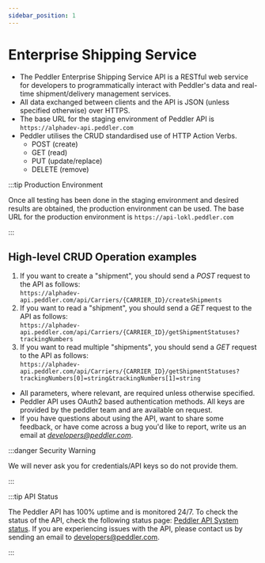 ```yaml
---
sidebar_position: 1
---
```


# Enterprise Shipping Service

- The Peddler Enterprise Shipping Service API is a RESTful web service for developers to programmatically interact with Peddler's data and real-time shipment/delivery management services.
- All data exchanged between clients and the API is JSON (unless specified otherwise) over HTTPS.
- The base URL for the staging environment of Peddler API is `https://alphadev-api.peddler.com`
- Peddler utilises the CRUD standardised use of HTTP Action Verbs.
  - POST (create)
  - GET (read)
  - PUT (update/replace)
  - DELETE (remove)


:::tip Production Environment

Once all testing has been done in the staging environment and desired results are obtained, the production environment can be used. The base URL for the production environment is `https://api-lokl.peddler.com`

:::

## High-level CRUD Operation examples

1. If you want to create a "shipment", you should send a *POST* request to the API as follows:  
    `https://alphadev-api.peddler.com/api/Carriers/{CARRIER_ID}/createShipments`
2. If you want to read a "shipment", you should send a *GET* request to the API as follows:  
    `https://alphadev-api.peddler.com/api/Carriers/{CARRIER_ID}/getShipmentStatuses?trackingNumbers`
3. If you want to read multiple "shipments", you should send a *GET* request to the API as follows:  
    `https://alphadev-api.peddler.com/api/Carriers/{CARRIER_ID}/getShipmentStatuses?trackingNumbers[0]=string&trackingNumbers[1]=string`


- All parameters, where relevant, are required unless otherwise specified.
- Peddler API uses OAuth2 based authentication methods. All keys are provided by the peddler team and are available on request.
- If you have questions about using the API, want to share some feedback,
or have come across a bug you'd like to report, write us an email at [*developers@peddler.com*](mailto:developers@peddler.com).


:::danger Security Warning

We will never ask you for credentials/API keys so do not provide them.

:::

:::tip API Status

The Peddler API has 100% uptime and is monitored 24/7. To check the status of the API, check the following status page: [Peddler API System status](https://peddler.instatus.com/). If you are experiencing issues with the API, please contact us by sending an email to [developers@peddler.com](mailto:developers@peddler.com).

:::